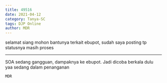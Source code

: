 ```yaml
---
title: 49516
date: 2021-04-12
category: Tanya-SC
tags: DJP Online
author: MDR
---
```


selamat siang mohon bantunya terkait ebupot, sudah saya posting tp statusnya masih proses

---

SOA sedang gangguan, dampaknya ke ebupot. Jadi dicoba berkala dulu yaa sedang dalam penanganan

`MDR`
